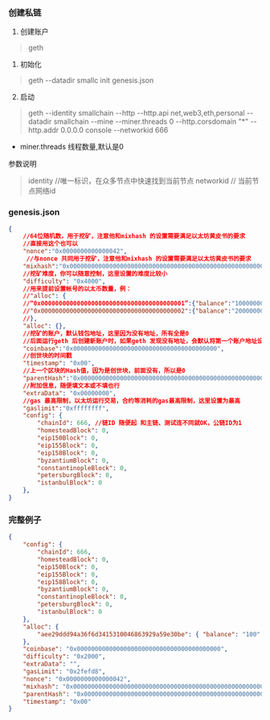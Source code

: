 ### 创建私链
1. 创建账户
> geth 
1. 初始化
> geth --datadir smallc init genesis.json
2. 启动
>  geth --identity smallchain --http --http.api net,web3,eth,personal --datadir smallchain --mine --miner.threads 0 --http.corsdomain "*" --http.addr 0.0.0.0 console --networkid 666
* miner.threads  线程数量,默认是0

参数说明
> identity  //唯一标识，在众多节点中快速找到当前节点
>  networkid // 当前节点网络id  
 

### genesis.json
```json
{   
    //64位随机数，用于挖矿，注意他和mixhash 的设置需要满足以太坊黄皮书的要求
    //直接用这个也可以
    "nonce":"0x0000000000000042",
     //与nonce 共同用于挖矿，注意他和mixhash 的设置需要满足以太坊黄皮书的要求
    "mixhash":"0x0000000000000000000000000000000000000000000000000000000000000000",
    //挖矿难度，你可以随意控制，这里设置的难度比较小
    "difficulty": "0x4000",
    //用来提前设置帐号的以太币数量，例：
    //"alloc": {
    //“0x0000000000000000000000000000000000000001”:{"balance":"10000000"},
    //"0x0000000000000000000000000000000000000002":{"balance":"20000000"}
    //},
    "alloc": {},
    //挖矿的账户，默认钱包地址，这里因为没有地址，所有全是0
    //后面运行geth 后创建新账户时，如果geth 发现没有地址，会默认将第一个账户地址设置为矿工帐号
    "coinbase":"0x0000000000000000000000000000000000000000",
    //创世块的时间戳
    "timestamp": "0x00",
    //上一个区块的Hash值，因为是创世块，前面没有，所以是0
    "parentHash":"0x0000000000000000000000000000000000000000000000000000000000000000",
    //附加信息，随便填文本或不填也行
    "extraData": "0x00000000",
    //gas 最高限制，以太坊运行交易，合约等消耗的gas最高限制，这里设置为最高
    "gaslimit":"0xffffffff",
    "config": {
        "chainId": 666, //链ID 随便起 和主链、测试连不同就OK，公链ID为1
        "homesteadBlock": 0,
        "eip150Block": 0,
        "eip155Block": 0,
        "eip158Block": 0,
        "byzantiumBlock": 0,
        "constantinopleBlock": 0,
        "petersburgBlock": 0,
        "istanbulBlock": 0
    },
}
```

### 完整例子
```json
{
    "config": {
        "chainId": 666,
        "homesteadBlock": 0,
        "eip150Block": 0,
        "eip155Block": 0,
        "eip158Block": 0,
        "byzantiumBlock": 0,
        "constantinopleBlock": 0,
        "petersburgBlock": 0,
        "istanbulBlock": 0
    },
    "alloc": {
        "aee29ddd94a36f6d3415310046863929a59e30be": { "balance": "100" }
    },
    "coinbase": "0x0000000000000000000000000000000000000000",
    "difficulty": "0x2000",
    "extraData": "",
    "gasLimit": "0x2fefd8",
    "nonce": "0x0000000000000042",
    "mixhash": "0x0000000000000000000000000000000000000000000000000000000000000000",
    "parentHash": "0x0000000000000000000000000000000000000000000000000000000000000000",
    "timestamp": "0x00"
}
```